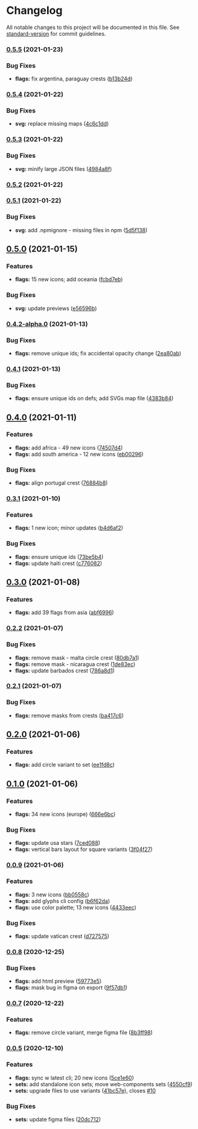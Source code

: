 # Changelog

All notable changes to this project will be documented in this file. See [standard-version](https://github.com/conventional-changelog/standard-version) for commit guidelines.

### [0.5.5](https://github.com/gorango/glyphs/compare/@glyphs/flags-v0.5.4...@glyphs/flags-v0.5.5) (2021-01-23)


### Bug Fixes

* **flags:** fix argentina, paraguay crests ([b13b24d](https://github.com/gorango/glyphs/commit/b13b24da83ea6e8e211a562ffdcd521611c23ac6))

### [0.5.4](https://github.com/gorango/glyphs/compare/@glyphs/flags-v0.5.3...@glyphs/flags-v0.5.4) (2021-01-22)


### Bug Fixes

* **svg:** replace missing maps ([4c6c1dd](https://github.com/gorango/glyphs/commit/4c6c1dd2baa2b51813437e1681554a2c8c0b2e48))

### [0.5.3](https://github.com/gorango/glyphs/compare/@glyphs/flags-v0.5.2...@glyphs/flags-v0.5.3) (2021-01-22)


### Bug Fixes

* **svg:** minify large JSON files ([4984a8f](https://github.com/gorango/glyphs/commit/4984a8fdc2301c08bc6569f49cd9cb79b86d5b9b))

### [0.5.2](https://github.com/gorango/glyphs/compare/@glyphs/flags-v0.5.1...@glyphs/flags-v0.5.2) (2021-01-22)

### [0.5.1](https://github.com/gorango/glyphs/compare/@glyphs/flags-v0.5.0...@glyphs/flags-v0.5.1) (2021-01-22)


### Bug Fixes

* **svg:** add .npmignore - missing files in npm ([5d5f138](https://github.com/gorango/glyphs/commit/5d5f1382c2b06c67946b767a638bdb018cce1240))

## [0.5.0](https://github.com/gorango/glyphs/compare/@glyphs/flags-v0.4.2...@glyphs/flags-v0.5.0) (2021-01-15)


### Features

* **flags:** 15 new icons; add oceania ([fcbd7eb](https://github.com/gorango/glyphs/commit/fcbd7eb177f8d44d803ce69c580cacf8c8fdf746))


### Bug Fixes

* **svg:** update previews ([e56596b](https://github.com/gorango/glyphs/commit/e56596b904e32618cf81091578d2d455924ed7cf))

### [0.4.2-alpha.0](https://github.com/gorango/glyphs/compare/@glyphs/flags-v0.4.1...@glyphs/flags-v0.4.2) (2021-01-13)


### Bug Fixes

* **flags:** remove unique ids; fix accidental opacity change ([2ea80ab](https://github.com/gorango/glyphs/commit/2ea80ab6a77141e01722b7065b2677ac57ed7735))

### [0.4.1](https://github.com/gorango/glyphs/compare/@glyphs/flags-v0.4.0...@glyphs/flags-v0.4.1) (2021-01-13)


### Bug Fixes

* **flags:** ensure unique ids on defs; add SVGs map file ([4383b84](https://github.com/gorango/glyphs/commit/4383b845fdeb9bd4681ea04f67b340bd5377d6c3))

## [0.4.0](https://github.com/gorango/glyphs/compare/@glyphs/flags-v0.3.1...@glyphs/flags-v0.4.0) (2021-01-11)


### Features

* **flags:** add africa - 49 new icons ([74507d4](https://github.com/gorango/glyphs/commit/74507d4cbb63309dd08298be47e009a13829e24a))
* **flags:** add south america - 12 new icons ([eb00296](https://github.com/gorango/glyphs/commit/eb00296139cbd27c7de51d8c89eea3c39262ac73))


### Bug Fixes

* **flags:** align portugal crest ([76884b8](https://github.com/gorango/glyphs/commit/76884b8d2d2531b4775062a6027b9853a65b3fc1))

### [0.3.1](https://github.com/gorango/glyphs/compare/@glyphs/flags-v0.3.0...@glyphs/flags-v0.3.1) (2021-01-10)


### Features

* **flags:** 1 new icon; minor updates ([b4d6af2](https://github.com/gorango/glyphs/commit/b4d6af2017c062548d03429cbfbc31f9008d378c))


### Bug Fixes

* **flags:** ensure unique ids ([73be5b4](https://github.com/gorango/glyphs/commit/73be5b41f7261ef52c035a32d132dc31ef7ebb70))
* **flags:** update haiti crest ([c776082](https://github.com/gorango/glyphs/commit/c776082380dc1b81e16ca16ba4ca41678e16c5cc))

## [0.3.0](https://github.com/gorango/glyphs/compare/@glyphs/flags-v0.5.6...@glyphs/flags-v0.3.0) (2021-01-08)


### Features

* **flags:** add 39 flags from asia ([abf6996](https://github.com/gorango/glyphs/commit/abf69968adf216a82c9b614c12cebdc0ea93ec39))

### [0.2.2](https://github.com/gorango/glyphs/compare/@glyphs/flags-v0.2.1...@glyphs/flags-v0.2.2) (2021-01-07)


### Bug Fixes

* **flags:** remove mask - malta circle crest ([80db7a1](https://github.com/gorango/glyphs/commit/80db7a1207747e496b685df17acd93075e82c6f2))
* **flags:** remove mask - nicaragua crest ([1de83ec](https://github.com/gorango/glyphs/commit/1de83ecf73da438eaf4223ab1f594064a35b3db8))
* **flags:** update barbados crest ([786a8d1](https://github.com/gorango/glyphs/commit/786a8d18d89f80afae682338f61af38612c051b1))

### [0.2.1](https://github.com/gorango/glyphs/compare/@glyphs/flags-v0.2.0...@glyphs/flags-v0.2.1) (2021-01-07)


### Bug Fixes

* **flags:** remove masks from crests ([ba417c6](https://github.com/gorango/glyphs/commit/ba417c6d5f5f1a7f547b4ed8d8bcdcafdc702ba0))

## [0.2.0](https://github.com/gorango/glyphs/compare/@glyphs/flags-v0.1.0...@glyphs/flags-v0.2.0) (2021-01-06)


### Features

* **flags:** add circle variant to set ([ee1fd8c](https://github.com/gorango/glyphs/commit/ee1fd8c719e5a979d80e48418b462d95416b68f2))

## [0.1.0](https://github.com/gorango/glyphs/compare/@glyphs/flags-v0.0.9...@glyphs/flags-v0.1.0) (2021-01-06)


### Features

* **flags:** 34 new icons (europe) ([666e6bc](https://github.com/gorango/glyphs/commit/666e6bcfdfa7abc6e08b8c0b777a8a007700c957))


### Bug Fixes

* **flags:** update usa stars ([7ced088](https://github.com/gorango/glyphs/commit/7ced088a818a62d19b11eeb91ee619e1c2a24228))
* **flags:** vertical bars layout for square variants ([3f04f27](https://github.com/gorango/glyphs/commit/3f04f27d66d1f2c69300bb5de158c91a330fe4e4))

### [0.0.9](https://github.com/gorango/glyphs/compare/@glyphs/flags-v0.0.8...@glyphs/flags-v0.0.9) (2021-01-06)


### Features

* **flags:** 3 new icons ([bb0558c](https://github.com/gorango/glyphs/commit/bb0558cc35be2091f48aa43cc9fca5ee1ff87cea))
* **flags:** add glyphs cli config ([b6f62da](https://github.com/gorango/glyphs/commit/b6f62da881ee287bffc0a49eb699a84dcc83822b))
* **flags:** use color palette; 13 new icons ([4433eec](https://github.com/gorango/glyphs/commit/4433eec2a586d1a9a3e79b286a02ae8c7b93d34d))


### Bug Fixes

* **flags:** update vatican crest ([d727575](https://github.com/gorango/glyphs/commit/d72757534ea8ae8840f68c29eb35d18c275d6996))

### [0.0.8](https://github.com/gorango/glyphs/compare/@glyphs/flags-v0.0.7...@glyphs/flags-v0.0.8) (2020-12-25)


### Bug Fixes

* **flags:** add html preview ([59773e5](https://github.com/gorango/glyphs/commit/59773e59a2e5b26980898f8044319e10a701eaaf))
* **flags:** mask bug in figma on export ([9f57db1](https://github.com/gorango/glyphs/commit/9f57db1196f605293a3ce15753ee586d5f77dd9d))

### [0.0.7](https://github.com/gorango/glyphs/compare/@glyphs/flags-v0.0.6...@glyphs/flags-v0.0.7) (2020-12-22)


### Features

* **flags:** remove circle variant, merge figma file ([8b3ff98](https://github.com/gorango/glyphs/commit/8b3ff9854dd73507b0a0c91a42cc54de4ecd1a24))

### [0.0.5](https://github.com/gorango/glyphs/compare/@glyphs/flags-v0.0.3...@glyphs/flags-v0.0.5) (2020-12-10)


### Features

* **flags:** sync w latest cli; 20 new icons ([5ce1e60](https://github.com/gorango/glyphs/commit/5ce1e603619936c4b4fcaa994216a17da962f51d))
* **sets:** add standalone icon sets; move web-components sets ([4550cf9](https://github.com/gorango/glyphs/commit/4550cf9c0feff1f4c33223af74e049b992a9a4f8))
* **sets:** upgrade files to use variants ([41bc57e](https://github.com/gorango/glyphs/commit/41bc57e9674ecd83e701653330dc1c293a821618)), closes [#10](https://github.com/gorango/glyphs/issues/10)


### Bug Fixes

* **sets:** update figma files ([20dc712](https://github.com/gorango/glyphs/commit/20dc712d7673699e0714c83930b08c3c218fc9e5))

